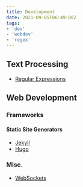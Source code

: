 ```yaml
---
title: Development
date: 2021-09-05T06:49:00Z
tags:
- 'dev'
- 'webdev'
- 'regex'
---
```


## Text Processing

* [Regular Expressions](20210905065007-regular-expressions.md)

## Web Development

### Frameworks

#### Static Site Generators

* [Jekyll](20210905103525-jekyll.md)
* [Hugo](20210905103534-hugo.md)

### Misc.

* [WebSockets](20220111143725-websockets.md)
